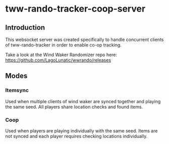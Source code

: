 # tww-rando-tracker-coop-server

## Introduction

This websocket server was created specifically to handle concurrent clients of tww-rando-tracker in order to enable co-op tracking.

Take a look at the Wind Waker Randomizer repo here: <https://github.com/LagoLunatic/wwrando/releases>

## Modes

### Itemsync

Used when multiple clients of wind waker are synced together and playing the same seed. All players share location checks and found items.

### Coop

Used when players are playing individually with the same seed. Items are not synced and each player requires checking locations individually.
